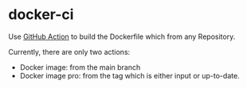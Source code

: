 # docker-ci
Use [GitHub Action](https://docs.github.com/zh/actions/quickstart) to build the Dockerfile which from any Repository.

Currently, there are only two actions:
- Docker image: from the main branch
- Docker image pro: from the tag which is either input or up-to-date.

